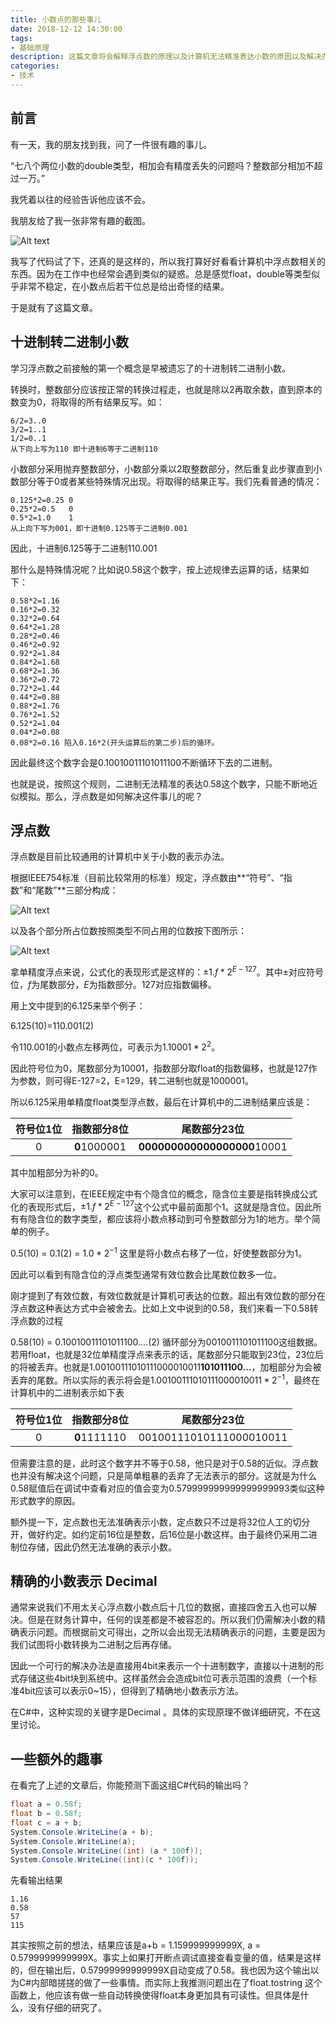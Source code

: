 ```yaml
---
title: 小数点的那些事儿
date: 2018-12-12 14:30:00
tags:
- 基础原理
description: 这篇文章将会解释浮点数的原理以及计算机无法精准表达小数的原因以及解决办法。
categories: 
- 技术
---
```

## 前言
有一天，我的朋友找到我，问了一件很有趣的事儿。

“七八个两位小数的double类型，相加会有精度丢失的问题吗？整数部分相加不超过一万。”

我凭着以往的经验告诉他应该不会。

我朋友给了我一张非常有趣的截图。

![Alt text](./1544533061866.png)

我写了代码试了下，还真的是这样的，所以我打算好好看看计算机中浮点数相关的东西。因为在工作中也经常会遇到类似的疑惑。总是感觉float，double等类型似乎非常不稳定，在小数点后若干位总是给出奇怪的结果。

于是就有了这篇文章。

## 十进制转二进制小数

学习浮点数之前接触的第一个概念是早被遗忘了的十进制转二进制小数。

转换时，整数部分应该按正常的转换过程走，也就是除以2再取余数，直到原本的数变为0，将取得的所有结果反写。如：

	6/2=3..0
	3/2=1..1
	1/2=0..1
	从下向上写为110 即十进制6等于二进制110

小数部分采用抛弃整数部分，小数部分乘以2取整数部分，然后重复此步骤直到小数部分等于0或者某些特殊情况出现。将取得的结果正写。我们先看普通的情况：

	0.125*2=0.25 0
	0.25*2=0.5   0
	0.5*2=1.0    1
	从上向下写为001，即十进制0.125等于二进制0.001

因此，十进制6.125等于二进制110.001

那什么是特殊情况呢？比如说0.58这个数字，按上述规律去运算的话，结果如下：

	0.58*2=1.16
	0.16*2=0.32
	0.32*2=0.64
	0.64*2=1.28
	0.28*2=0.46
	0.46*2=0.92
	0.92*2=1.84
	0.84*2=1.68
	0.68*2=1.36
	0.36*2=0.72
	0.72*2=1.44
	0.44*2=0.88
	0.88*2=1.76
	0.76*2=1.52
	0.52*2=1.04
	0.04*2=0.08
	0.08*2=0.16 陷入0.16*2(开头运算后的第二步)后的循环。

因此最终这个数字会是0.10010011101011100不断循环下去的二进制。

也就是说，按照这个规则，二进制无法精准的表达0.58这个数字，只能不断地近似模拟。那么，浮点数是如何解决这件事儿的呢？

## 浮点数
浮点数是目前比较通用的计算机中关于小数的表示办法。

根据IEEE754标准（目前比较常用的标准）规定，浮点数由**“符号”、“指数”和“尾数”**三部分构成： 

![Alt text](./1544585007965.png)

以及各个部分所占位数按照类型不同占用的位数按下图所示：

![Alt text](./1544534151908.png)

拿单精度浮点来说，公式化的表现形式是这样的：$±1.f*2^{E−127}$。其中$±$对应符号位，$f$为尾数部分，$E$为指数部分。127对应指数偏移。

用上文中提到的6.125来举个例子：

6.125(10)=110.001(2)

令110.001的小数点左移两位，可表示为$1.10001*2^2$。

因此符号位为0，尾数部分为10001，指数部分取float的指数偏移，也就是127作为参数，则可得E-127=2，E=129，转二进制也就是1000001。

所以6.125采用单精度float类型浮点数，最后在计算机中的二进制结果应该是：

| 符号位1位 | 指数部分8位 | 尾数部分23位 |
| :--: | :--: | :--:|
| 0 | **0**1000001 | **000000000000000000**10001 |

其中加粗部分为补的0。

大家可以注意到，在IEEE规定中有个隐含位的概念，隐含位主要是指转换成公式化的表现形式后，$±1.f*2^{E−127}$这个公式中最前面那个1。这就是隐含位。因此所有有隐含位的数字类型，都应该将小数点移动到可令整数部分为1的地方。举个简单的例子。

0.5(10) = 0.1(2) = $1.0*2^{-1}$ 这里是将小数点右移了一位，好使整数部分为1。

因此可以看到有隐含位的浮点类型通常有效位数会比尾数位数多一位。

刚才提到了有效位数，有效位数就是计算机可表达的位数。超出有效位数的部分在浮点数这种表达方式中会被舍去。比如上文中说到的0.58，我们来看一下0.58转浮点数的过程

0.58(10) = 0.10010011101011100....(2) 循环部分为0010011101011100这组数据。若用float，也就是32位单精度浮点来表示的话，尾数部分只能取到23位，23位后的将被丢弃。也就是1.00100111010111000010011**101011100...**，加粗部分为会被丢弃的尾数。所以实际的表示将会是$1.00100111010111000010011*2^{-1}$，最终在计算机中的二进制表示如下表

| 符号位1位 | 指数部分8位 | 尾数部分23位 |
| :--: | :--: | :--:|
| 0 | **0**1111110 | 00100111010111000010011 |

但需要注意的是，此时这个数字并不等于0.58，他只是对于0.58的近似。浮点数也并没有解决这个问题，只是简单粗暴的丢弃了无法表示的部分。这就是为什么0.58赋值后在调试中查看对应的值会变为0.579999999999999999993类似这种形式数字的原因。

额外提一下，定点数也无法准确表示小数，定点数只不过是将32位人工的切分开，做好约定。如约定前16位是整数，后16位是小数这样。由于最终仍采用二进制位存储，因此仍然无法准确的表示小数。

## 精确的小数表示 Decimal 

通常来说我们不用太关心浮点数小数点后十几位的数据，直接四舍五入也可以解决。但是在财务计算中，任何的误差都是不被容忍的。所以我们仍需解决小数的精确表示问题。而根据前文可得出，之所以会出现无法精确表示的问题，主要是因为我们试图将小数转换为二进制之后再存储。

因此一个可行的解决办法是直接用4bit来表示一个十进制数字，直接以十进制的形式存储这些4bit块到系统中。这样虽然会会造成bit位可表示范围的浪费（一个标准4bit应该可以表示0~15），但得到了精确地小数表示方法。

在C#中，这种实现的关键字是Decimal 。具体的实现原理不做详细研究，不在这里讨论。

## 一些额外的趣事

在看完了上述的文章后，你能预测下面这组C#代码的输出吗？

``` C#
float a = 0.58f;
float b = 0.58f;
float c = a + b;
System.Console.WriteLine(a + b);
System.Console.WriteLine(a);
System.Console.WriteLine((int) (a * 100f));
System.Console.WriteLine((int)(c * 100f));
```

先看输出结果

	1.16
	0.58
	57
	115

其实按照之前的想法，结果应该是a+b = 1.159999999999X, a = 0.5799999999999X。事实上如果打开断点调试直接查看变量的值，结果是这样的，但在输出后，0.57999999999999X自动变成了0.58。我也因为这个输出以为C#内部暗搓搓的做了一些事情。而实际上我推测问题出在了float.tostring 这个函数上，他应该有做一些自动转换使得float本身更加具有可读性。但具体是什么，没有仔细的研究了。